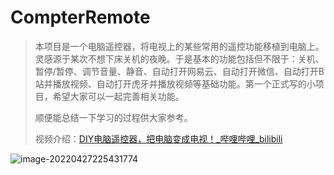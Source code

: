 # CompterRemote

>本项目是一个电脑遥控器，将电视上的某些常用的遥控功能移植到电脑上。灵感源于某次不想下床关机的夜晚。于是基本的功能包括但不限于：关机、暂停/暂停、调节音量、静音、自动打开网易云、自动打开微信、自动打开B站并播放视频、自动打开虎牙并播放视频等基础功能。第一个正式写的小项目，希望大家可以一起完善相关功能。
>
>顺便能总结一下学习的过程供大家参考。
>
>视频介绍：[DIY电脑遥控器，把电脑变成电视！_哔哩哔哩_bilibili](https://www.bilibili.com/video/BV17F411u7rH?spm_id_from=333.999.0.0)

![image-20220427225431774](F:\2_电脑备份\Document\CodeForGithub\ComputerRemote\5.Docs\Image\Display.png)



